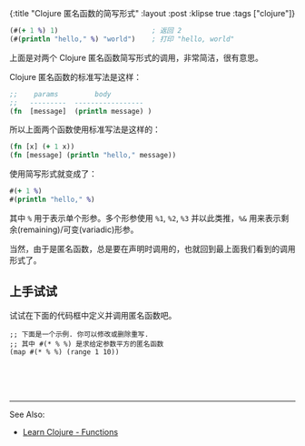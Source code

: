 {:title "Clojure 匿名函数的简写形式"
 :layout :post
 :klipse true
 :tags  ["clojure"]}

```clojure
(#(+ 1 %) 1)                       ; 返回 2
(#(println "hello," %) "world")    ; 打印 "hello, world"
```

上面是对两个 Clojure 匿名函数简写形式的调用，非常简洁，很有意思。


Clojure 匿名函数的标准写法是这样：

```clojure
;;    params         body
;;   ---------  -----------------
(fn  [message]  (println message) )
```

所以上面两个函数使用标准写法是这样的：

```clojure
(fn [x] (+ 1 x))
(fn [message] (println "hello," message))
```

使用简写形式就变成了：

```clojure
#(+ 1 %)
#(println "hello," %)
```

其中 `%` 用于表示单个形参。多个形参使用 `%1`, `%2`, `%3` 并以此类推，`%&` 用来表示剩余(remaining)/可变(variadic)形参。

当然，由于是匿名函数，总是要在声明时调用的，也就回到最上面我们看到的调用形式了。

## 上手试试

试试在下面的代码框中定义并调用匿名函数吧。

```klipse-clj
;; 下面是一个示例. 你可以修改或删除重写.
;; 其中 #(* % %) 是求给定参数平方的匿名函数
(map #(* % %) (range 1 10))
```

<br><br><br>

---

See Also:

- [Learn Clojure - Functions](https://clojure.org/guides/learn/functions)

